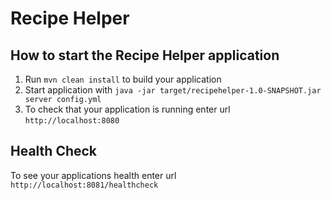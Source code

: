 # Recipe Helper

How to start the Recipe Helper application
---

1. Run `mvn clean install` to build your application
1. Start application with `java -jar target/recipehelper-1.0-SNAPSHOT.jar server config.yml`
1. To check that your application is running enter url `http://localhost:8080`

Health Check
---

To see your applications health enter url `http://localhost:8081/healthcheck`
